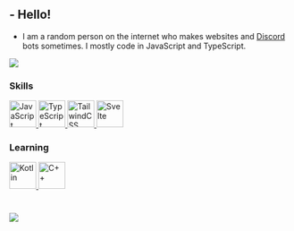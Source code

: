 <!-- <div align="center">
  <h1 align="center">Hi, I'm Irian3x3!</h1>
<center align="center">
  <details>
      <summary>
        Stats
      </summary>
    <div align='center'>
      <a href='#'>
        <img src='https://github-readme-stats.vercel.app/api?username=Irian3x3&hide=issues,stars&count_private=true&show_icons=true&theme=dark' alt='Stats' />
      </a>
    </div>
    <div align="center">
      <a href="#">
        <img src='https://github-readme-stats.vercel.app/api/top-langs/?username=Irian3x3&hide=issues,stars&count_private=true&show_icons=true&theme=dark' alt='Stats' />
      </a>
    </div>
    </details>
  </center>
</div>
<br><br>

~~I'm a gamer and developer~~ i play minecraft
## Languages (Coding)
- JavaScript & TypeScript;
- HTML & CSS;
- PHP;
- Java & C#;
- Python;
- Swift;
## Languages (not coding)
- English
- Spanish
## Discord bots
 [Galaxies](https://discord.com/api/oauth2/authorize?client_id=754403987100270682&permissions=470150358&scope=bot "A multi-purpose moderation bot!") [Plus+](https://discord.com/api/oauth2/authorize?client_id=736576975627354202&permissions=8&scope=bot "An old bot which is always offline and just dead") (old, dead bot and it is always offline)
- [AMPBYSE](../../../../../Irian3x3/AMPBYSE "My first commando bot")

<!-- [JADB](https://discord.com/oauth2/authorize?client_id=780832955147878401&permissions=-9&scope=bot)
- [Water](../../../water "A bot based on water, made with discord.py and python")
- [Mega](https://bit.ly/31jHDNu "A multi-purpose bot")
- [Hatsune](../../../hatsune "An anime bot")
- And some more but I don't remember them or they're all dead
- A lot
## Projects
<!-- - [discord-taisaku](https://github.com/discord-taisaku/discord-taisaku)
- [My website](https://irian3x3.xyz)
- [ABTS Website](https://bot-creations.github.io)
- JSCord - [NPM](https://npmjs.com/package/javascript-cord) | [Repo](../../../js-cord)
- A lot
## Stuff I might make soon
- [x] Done ~~A bot made with discord.py~~
- [x] Done ~~A bot list~~
- [x] [Done](../../../../Irian3x3/db-script-leaked) ~~A leak of the [db-script](https://www.db-script.xyz) source code~~
## Things I'm good at
- Being a useless and stupid soul
- Making extremely dumb mistakes
## Things I'm bad at
- Math
- Life
-->
## - Hello!<br>
- I am a random person on the internet who makes websites and [Discord](//discord.com) bots sometimes. I mostly code in JavaScript and TypeScript.<br>
<a href="//github-readme-stats.vercel.app/api/top-langs/?username=irian3x3&layout=compact&theme=dracula">
  <img src="https://github-readme-stats.vercel.app/api/top-langs/?username=irian3x3&layout=compact&theme=dracula">
</a>


### Skills
<div style="display: inline">
  <a href="//google.com/search?q=javascript">
    <img src="https://raw.githubusercontent.com/danielcranney/profileme-dev/main/public/icons/skills/javascript-colored.svg" alt="JavaScript" width="48" height="48">
  </a>
  <a href="//typescriptlang.org">
    <img src="https://raw.githubusercontent.com/danielcranney/profileme-dev/main/public/icons/skills/typescript-colored.svg" alt="TypeScript" width="48" height="48">
  </a>
  <a href="//tailwindcss.com">
    <img src="https://raw.githubusercontent.com/danielcranney/profileme-dev/main/public/icons/skills/tailwindcss-colored.svg" alt="TailwindCSS" width="48" height="48">
  </a>
  <a href="//svelte.dev">
    <img src="https://raw.githubusercontent.com/danielcranney/profileme-dev/main/public/icons/skills/svelte-colored.svg" alt="Svelte" width="48" height="48">
  </a>
</div>

### Learning

<div style="display: inline">
  <a href="https://kotlinlang.org/">
    <img src="https://raw.githubusercontent.com/danielcranney/profileme-dev/main/public/icons/skills/kotlin-colored.svg" alt="Kotlin" width="48" height="48">
  </a>
  <a href="//google.com/search?q=c%2B%2B">
    <img src="https://raw.githubusercontent.com/danielcranney/profileme-dev/main/public/icons/skills/cplusplus-colored.svg" alt="C++" width="48" height="48">
  </a>
</div>

#
[![](https://visitcount.itsvg.in/api?id=irian3x3&label=Profile%20Views&color=0&icon=9&pretty=true)](#)
